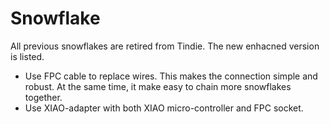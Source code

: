 # Snowflake

All previous snowflakes are retired from Tindie. The new enhacned version is listed.

* Use FPC cable to replace wires. This makes the connection simple and robust. At the same time, it make easy to chain more snowflakes together.
* Use XIAO-adapter with both XIAO micro-controller and FPC socket.

